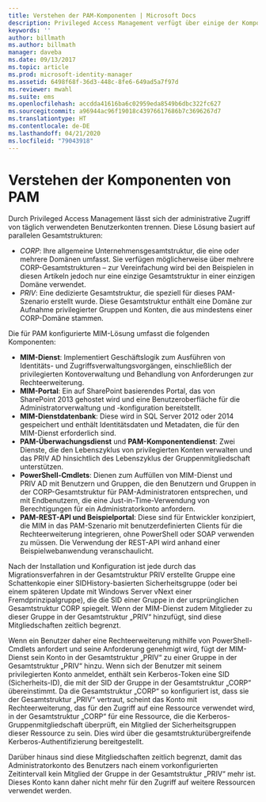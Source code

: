 ```yaml
---
title: Verstehen der PAM-Komponenten | Microsoft Docs
description: Privileged Access Management verfügt über einige der Komponenten von MIM, besitzt aber auch ein paar eigene. Erfahren Sie, wie diese zusammenarbeiten.
keywords: ''
author: billmath
ms.author: billmath
manager: daveba
ms.date: 09/13/2017
ms.topic: article
ms.prod: microsoft-identity-manager
ms.assetid: 6498f68f-36d3-448c-8fe6-649ad5a7f97d
ms.reviewer: mwahl
ms.suite: ems
ms.openlocfilehash: accdda41616ba6c02959eda8549b6dbc322fc627
ms.sourcegitcommit: a96944ac96f19018c43976617686b7c3696267d7
ms.translationtype: HT
ms.contentlocale: de-DE
ms.lasthandoff: 04/21/2020
ms.locfileid: "79043918"
---
```

# <a name="understand-the-components-of-pam"></a>Verstehen der Komponenten von PAM

Durch Privileged Access Management lässt sich der administrative Zugriff von täglich verwendeten Benutzerkonten trennen. Diese Lösung basiert auf parallelen Gesamtstrukturen:

- *CORP*: Ihre allgemeine Unternehmensgesamtstruktur, die eine oder mehrere Domänen umfasst. Sie verfügen möglicherweise über mehrere CORP-Gesamtstrukturen – zur Vereinfachung wird bei den Beispielen in diesen Artikeln jedoch nur eine einzige Gesamtstruktur in einer einzigen Domäne verwendet.  
- *PRIV*: Eine dedizierte Gesamtstruktur, die speziell für dieses PAM-Szenario erstellt wurde. Diese Gesamtstruktur enthält eine Domäne zur Aufnahme privilegierter Gruppen und Konten, die aus mindestens einer CORP-Domäne stammen.

Die für PAM konfigurierte MIM-Lösung umfasst die folgenden Komponenten:  

- **MIM-Dienst**: Implementiert Geschäftslogik zum Ausführen von Identitäts- und Zugriffsverwaltungsvorgängen, einschließlich der privilegierten Kontoverwaltung und Behandlung von Anforderungen zur Rechteerweiterung.
- **MIM-Portal**: Ein auf SharePoint basierendes Portal, das von SharePoint 2013 gehostet wird und eine Benutzeroberfläche für die Administratorverwaltung und -konfiguration bereitstellt.
- **MIM-Dienstdatenbank**: Diese wird in SQL Server 2012 oder 2014 gespeichert und enthält Identitätsdaten und Metadaten, die für den MIM-Dienst erforderlich sind.
- **PAM-Überwachungsdienst** und **PAM-Komponentendienst**: Zwei Dienste, die den Lebenszyklus von privilegierten Konten verwalten und das PRIV AD hinsichtlich des Lebenszyklus der Gruppenmitgliedschaft unterstützen.
- **PowerShell-Cmdlets**: Dienen zum Auffüllen von MIM-Dienst und PRIV AD mit Benutzern und Gruppen, die den Benutzern und Gruppen in der CORP-Gesamtstruktur für PAM-Administratoren entsprechen, und mit Endbenutzern, die eine Just-in-Time-Verwendung von Berechtigungen für ein Administratorkonto anfordern.
- **PAM-REST-API und Beispielportal**: Diese sind für Entwickler konzipiert, die MIM in das PAM-Szenario mit benutzerdefinierten Clients für die Rechteerweiterung integrieren, ohne PowerShell oder SOAP verwenden zu müssen. Die Verwendung der REST-API wird anhand einer Beispielwebanwendung veranschaulicht.

Nach der Installation und Konfiguration ist jede durch das Migrationsverfahren in der Gesamtstruktur PRIV erstellte Gruppe eine Schattenkopie einer SIDHistory-basierten Sicherheitsgruppe (oder bei einem späteren Update mit Windows Server vNext einer Fremdprinzipalgruppe), die die SID einer Gruppe in der ursprünglichen Gesamtstruktur CORP spiegelt. Wenn der MIM-Dienst zudem Mitglieder zu dieser Gruppe in der Gesamtstruktur „PRIV“ hinzufügt, sind diese Mitgliedschaften zeitlich begrenzt.

Wenn ein Benutzer daher eine Rechteerweiterung mithilfe von PowerShell-Cmdlets anfordert und seine Anforderung genehmigt wird, fügt der MIM-Dienst sein Konto in der Gesamtstruktur „PRIV“ zu einer Gruppe in der Gesamtstruktur „PRIV“ hinzu. Wenn sich der Benutzer mit seinem privilegierten Konto anmeldet, enthält sein Kerberos-Token eine SID (Sicherheits-ID), die mit der SID der Gruppe in der Gesamtstruktur „CORP“ übereinstimmt. Da die Gesamtstruktur „CORP“ so konfiguriert ist, dass sie der Gesamtstruktur „PRIV“ vertraut, scheint das Konto mit Rechteerweiterung, das für den Zugriff auf eine Ressource verwendet wird, in der Gesamtstruktur „CORP“ für eine Ressource, die die Kerberos-Gruppenmitgliedschaft überprüft, ein Mitglied der Sicherheitsgruppen dieser Ressource zu sein. Dies wird über die gesamtstrukturübergreifende Kerberos-Authentifizierung bereitgestellt.

Darüber hinaus sind diese Mitgliedschaften zeitlich begrenzt, damit das Administratorkonto des Benutzers nach einem vorkonfigurierten Zeitintervall kein Mitglied der Gruppe in der Gesamtstruktur „PRIV“ mehr ist. Dieses Konto kann daher nicht mehr für den Zugriff auf weitere Ressourcen verwendet werden.
